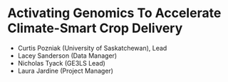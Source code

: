 # Activating Genomics To Accelerate Climate-Smart Crop Delivery

* Curtis Pozniak (University of Saskatchewan), Lead
* Lacey Sanderson (Data Manager)
* Nicholas Tyack (GE3LS Lead)
* Laura Jardine (Project Manager)

